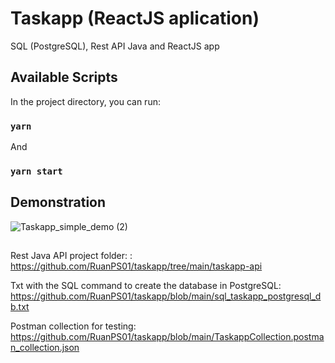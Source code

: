 # Taskapp (ReactJS aplication)
SQL (PostgreSQL), Rest API Java and ReactJS app

## Available Scripts

In the project directory, you can run:
### `yarn`
And
### `yarn start`

## Demonstration
![Taskapp_simple_demo (2)](https://user-images.githubusercontent.com/30608019/119906313-5faf8b80-bf24-11eb-997b-3bdc33d5820a.gif)

##

Rest Java API project folder: :
https://github.com/RuanPS01/taskapp/tree/main/taskapp-api

Txt with the SQL command to create the database in PostgreSQL: 
https://github.com/RuanPS01/taskapp/blob/main/sql_taskapp_postgresql_db.txt

Postman collection for testing: https://github.com/RuanPS01/taskapp/blob/main/TaskappCollection.postman_collection.json
